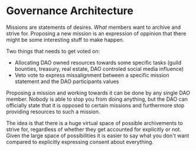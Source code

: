 # Governance Architecture

Missions are statements of desires. _What_ members want to archive and strive for. Proposing a new mission is an expression of oppinion that there might be some interesting stuff to make happen.

Two things that needs to get voted on:
- Allocating DAO owned resources towards some specific tasks (guild bounties, treasury, real estate, DAO controled social media influence)
- Veto vote to express missalignment between a specific mission statement and the DAO participants values

Proposing a mission and working towards it can be done by any single DAO member. Nobody is able to stop you from doing anything, but the DAO can officially state that it is opposed to certain missions and furthermore stop providing resources to such a mission.

The idea is that there is a huge virtual space of possible archivements to strive for, regardless of whether they get accounted for explicitly or not. Given the large space of possibilities it is easier to say what you don't want compared to explicitly expressing consent about everything.
